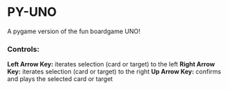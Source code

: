 # PY-UNO
A pygame version of the fun boardgame UNO!

### Controls:

**Left Arrow Key:** iterates selection (card or target) to the left
**Right Arrow Key:** iterates selection (card or target) to the right
**Up Arrow Key:** confirms and plays the selected card or target
